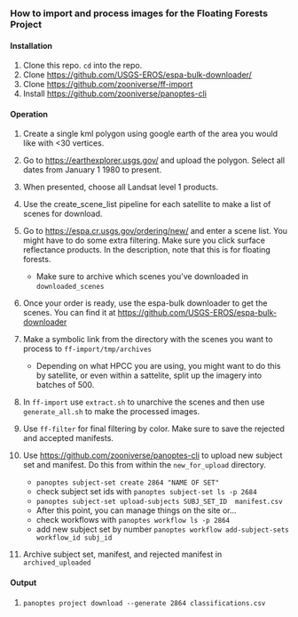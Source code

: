 ### How to import and process images for the Floating Forests Project

#### Installation  
1. Clone this repo.  `cd` into the repo.
2. Clone https://github.com/USGS-EROS/espa-bulk-downloader/  
3. Clone https://github.com/zooniverse/ff-import  
4. Install https://github.com/zooniverse/panoptes-cli

#### Operation

1. Create a single kml polygon using google earth of the area you would like with <30 vertices.

2. Go to https://earthexplorer.usgs.gov/ and upload the polygon. Select all dates from January 1 1980 to present.

3. When presented, choose all Landsat level 1 products.  

4. Use the create_scene_list pipeline for each satellite to make a list of scenes for download.  

5. Go to https://espa.cr.usgs.gov/ordering/new/ and enter a scene list. You might have to do some extra filtering. Make sure you click surface reflectance products. In the description, note that this is for floating forests.  
     - Make sure to archive which scenes you've downloaded in `downloaded_scenes`  

6. Once your order is ready, use the espa-bulk downloader to get the scenes. You can find it at https://github.com/USGS-EROS/espa-bulk-downloader

7. Make a symbolic link from the directory with the scenes you want to process to `ff-import/tmp/archives`  
     - Depending on what HPCC you are using, you might want to do this by satellite, or even within a sattelite, split up the imagery into batches of 500.

8. In `ff-import` use `extract.sh` to unarchive the scenes and then use `generate_all.sh` to make the processed images.  

9. Use `ff-filter` for final filtering by color. Make sure to save the rejected and accepted manifests.  

10. Use https://github.com/zooniverse/panoptes-cli to upload new subject set and manifest. Do this from within the `new_for_upload` directory.
     - `panoptes subject-set create 2864 "NAME OF SET"`  
     - check subject set ids with `panoptes subject-set ls -p 2684`
     - `panoptes subject-set upload-subjects SUBJ_SET_ID  manifest.csv`  
     - After this point, you can manage things on the site or...
     - check workflows with `panoptes workflow ls -p 2864`  
     - add new subject set by number `panoptes workflow add-subject-sets workflow_id subj_id`

11. Archive subject set, manifest, and rejected manifest in `archived_uploaded`

#### Output
1. `panoptes project download --generate 2864 classifications.csv`
